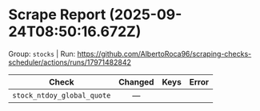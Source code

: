 # Scrape Report (2025-09-24T08:50:16.672Z)

Group: `stocks`  |  Run: https://github.com/AlbertoRoca96/scraping-checks-scheduler/actions/runs/17971482842

| Check | Changed | Keys | Error |
|---|:---:|:--|:--|
| `stock_ntdoy_global_quote` | — |  |  |
